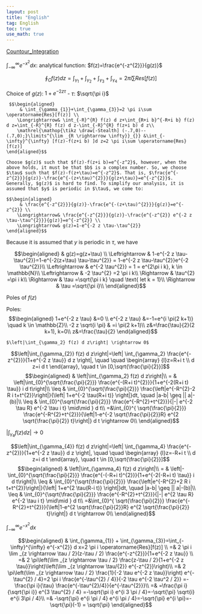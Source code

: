 ```yaml
---
layout: post
title: "English"
tag: English
toc: true
use_math: true
---
```


[Countour_Integration](/assets/Countour_Integration.pdf)


$\int_{-\infty}^{\infty} e^{-x^{2}} d x$: analytical function: $f(z)=\frac{e^{-z^{2}}}{g(z)}$

$$\oint_C f(z) d z=\int_{\gamma_{1}}+\int_{\gamma_{2}}+\int_{\gamma_{3}}+\int_{\gamma_{4}}
= 2 \pi i \sum {Res}[f(z)] $$

Choice of $g(z)$: $1+e^{-2 z \tau}$ - $\tau$: $\sqrt{\pi i}$

     $$\begin{aligned} 
         & \int_{\gamma_{1}}+\int_{\gamma_{3}}=2 \pi i\sum \operatorname{Res}[f(z)] \\ 
        \Longrightarrow& \int_{-R}^{R} f(z) d z+\int_{R+i b}^{-R+i b} f(z) d z=\int_{-R}^{R} f(z) d z-\int_{-R}^{R} f(z+i b) d z\\
        \mathrel{\mathop{\tikz \draw[-Stealth] (-.7,0)--(.7,0);}\limits^{\lim _{R \rightarrow \infty}}_{}} &\int_{-\infty}^{\infty} [f(z)-f(z+i b) ]d z=2 \pi i\sum \operatorname{Res}[f(z)]
    \end{aligned}$$

    Choose $g(z)$ such that $f(z)-f(z+i b)=e^{-z^2}$, however, when the above holds, it must be that $b$ is a complex number. So, we choose $\tau$ such that $f(z)-f(z+\tau)=e^{-z^2}$. That is, $\frac{e^{-z^{2}}}{g(z)}-\frac{e^{-(z+\tau)^{2}}}{g(z+\tau)}=e^{-z^{2}}$. Generally, $g(z)$ is hard to find. To simplify our analysis, it is assumed that $y$ is periodic in $\tau$, we come to:

    $$\begin{aligned} 
         & \frac{e^{-z^{2}}}{g(z)}-\frac{e^{-(z+\tau)^{2}}}{g(z)}=e^{-z^{2}} \\ 
        \Longrightarrow& \frac{e^{-z^{2}}}{g(z)}-\frac{e^{-z^{2}} e^{-2 z \tau-\tau^{2}}}{g(z)}=e^{-z^{2}} \\
        \Longrightarrow& g(z)=1-e^{-2 z \tau-\tau^{2}}
    \end{aligned}$$

Because it is assumed that $y$ is periodic in $\tau$, we have

$$\begin{aligned}
& g(z)=g(z+\tau) \\
\Leftrightarrow & 1-e^{-2 z \tau-\tau^{2}}=1-e^{-2(z+\tau) \tau-\tau^{2}} = 1-e^{-2 z \tau-\tau^{2}}e^{-2 \tau^{2}}\\
\Leftrightarrow & e^{-2 \tau^{2}} = 1 = e^{2\pi i k}, k \in \mathbb{N}\\
\Leftrightarrow & -2 \tau^{2} =2 \pi i k\\
\Rightarrow & \tau^{2} =\pi i k\\
\Rightarrow & \tau =\sqrt{\pi i k} \quad \text{ let k = 1}\\
\Rightarrow & \tau =\sqrt{\pi i}\\
\end{aligned}$$

Poles of $f(z)$

Poles: 
$$\begin{aligned} 
			 1+e^{-2 z \tau} &=0 \\ 
			 e^{-2 z \tau} &=-1=e^{i \pi(2 k+1)} \quad k \in \mathbb{Z}\\
			  -2 z \sqrt{i \pi} & =i \pi(2 k+1)\\
			  z&=\frac{\tau}{2}(2 k+1), k=0\\
			  z&=\frac{\tau}{2}
		\end{aligned}$$

    $\left|\int_{\gamma_2} f(z) d z\right| \rightarrow 0$

$$\left|\int_{\gamma_{2}} f(z) d z\right|=\left| \int_{\gamma_2} \frac{e^{-z^{2}}}{1+e^{-2 z \tau}} d z \right|, \quad \quad \begin{array} 
			{l}z=R+i t \\ 
			 d z=i d t
		\end{array},  \quad t \in [0,\sqrt{\frac{\pi}{2}}]$$
		$$\begin{aligned} 
			& \left|\int_{\gamma_2} f(z) d z\right|\\
			= & \left|\int_{0}^{\sqrt{\frac{\pi}{2}}} \frac{e^{-(R+i t)^{2}}}{1+e^{-2(R+i t) \tau}} i d t\right|\\
			\leq & \int_{0}^{\sqrt{\frac{\pi}{2}}} \frac{\left|e^{-R^{2}-2 R i t+t^{2}}\right|}{\left| 1+e^{-2 \tau(R+i t)} \right|}dt, \quad |a-b| \geq || a|-(b)|\\
			\leq & \int_{0}^{\sqrt{\frac{\pi}{2}}} \frac{e^{-R^{2}+t^{2}}}{|-| e^{-2 \tau R} e^{-2 \tau i t} \mid\mid } d t\\
			=&\int_{0}^{ \sqrt{\frac{\pi}{2}}} \frac{e^{-R^{2}+t^{2}}}{\left|1-e^{-2 \sqrt{\frac{\pi}{2}}R} e^{2 \sqrt{\frac{\pi}{2}} t}\right|} d t \rightarrow 0\\
		\end{aligned}$$

$\left|\int_{\gamma_4} f(z) d z\right| \rightarrow 0$

$$\left|\int_{\gamma_{4}} f(z) d z\right|=\left| \int_{\gamma_4} \frac{e^{-z^{2}}}{1+e^{-2 z \tau}} d z \right|, \quad \quad \begin{array} 
			{l}z=-R+i t \\ 
			 d z=i d t
		\end{array},  \quad t \in [0,\sqrt{\frac{\pi}{2}}]$$
	$$\begin{aligned} 
			& \left|\int_{\gamma_4} f(z) d z\right|\\
			= & \left|-\int_{0}^{\sqrt{\frac{\pi}{2}}} \frac{e^{-(-R+i t)^{2}}}{1+e^{-2(-R+i t) \tau}} i d t\right|\\
			\leq & \int_{0}^{\sqrt{\frac{\pi}{2}}} \frac{\left|e^{-R^{2}+2 R i t+t^{2}}\right|}{\left| 1+e^{2 \tau(R-i t)} \right|}dt, \quad |a-b| \geq || a|-(b)|\\
			\leq & \int_{0}^{\sqrt{\frac{\pi}{2}}} \frac{e^{-R^{2}+t^{2}}}{|-| e^{2 \tau R} e^{-2 \tau i t} \mid\mid } d t\\
			=&\int_{0}^{ \sqrt{\frac{\pi}{2}}} \frac{e^{-R^{2}+t^{2}}}{\left|1-e^{2 \sqrt{\frac{\pi}{2}}R} e^{2 \sqrt{\frac{\pi}{2}} t}\right|} d t \rightarrow 0\\
		\end{aligned}$$

$\int_{-\infty}^{\infty} e^{-x^{2}} d x$

$$\begin{aligned} 
	 & \int_{\gamma_{1}} + \int_{\gamma_{3}}=\int_{-\infty}^{\infty} e^{-x^{2}} d x=2 \pi i \operatorname{Res}[f(z)] \\ 
	=& 2 \pi i \lim _{z \rightarrow \tau / 2}(z-\tau / 2) \frac{e^{-z^{2}}}{1+e^{-2 z \tau}} \\
	=& 2 \pi\left(\lim _{z \rightarrow \tau / 2} \frac{z-\tau / 2}{1+e^{-2 z \tau}}\right)\left(\lim _{z \rightarrow \tau/{2}} e^{-z^{2}}\right)\\
	=& 2 \pi\left(\lim _{z \rightarrow \tau / 2} \frac{1}{-2 \tau e^{-2 z \tau}}\right) e^{-\tau^{2} / 4}=2 \pi i \frac{e^{-\tau^{2} / 4}}{-2 \tau e^{-2 \tau^2 / 2}} =-\frac{\pi i}{\tau} \frac{e^{-\tau^{2}/4}}{e^{-\tau^{2}}}\\
	=& =\frac{\pi i}{\sqrt{\pi i}} e^{3 \tau^{2} / 4} =-\sqrt{\pi i} e^{i 3 \pi / 4}=-\sqrt{\pi} \sqrt{i} e^{i 3\pi / 4}\\
	=& -\sqrt{\pi} e^{i \pi / 4} e^{i \pi / 4}=-\sqrt{\pi} e^{i \pi}=-\sqrt{\pi}(-1) = \sqrt{\pi}
\end{aligned}$$
